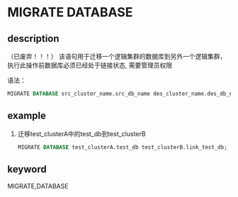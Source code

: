 # MIGRATE DATABASE

## description

（已废弃！！！）
该语句用于迁移一个逻辑集群的数据库到另外一个逻辑集群，执行此操作前数据库必须已经处于链接状态, 需要管理员权限

语法：

```sql
MIGRATE DATABASE src_cluster_name.src_db_name des_cluster_name.des_db_name
```

## example

1. 迁移test_clusterA中的test_db到test_clusterB

    ```sql
    MIGRATE DATABASE test_clusterA.test_db test_clusterB.link_test_db;
    ```

## keyword

MIGRATE,DATABASE
